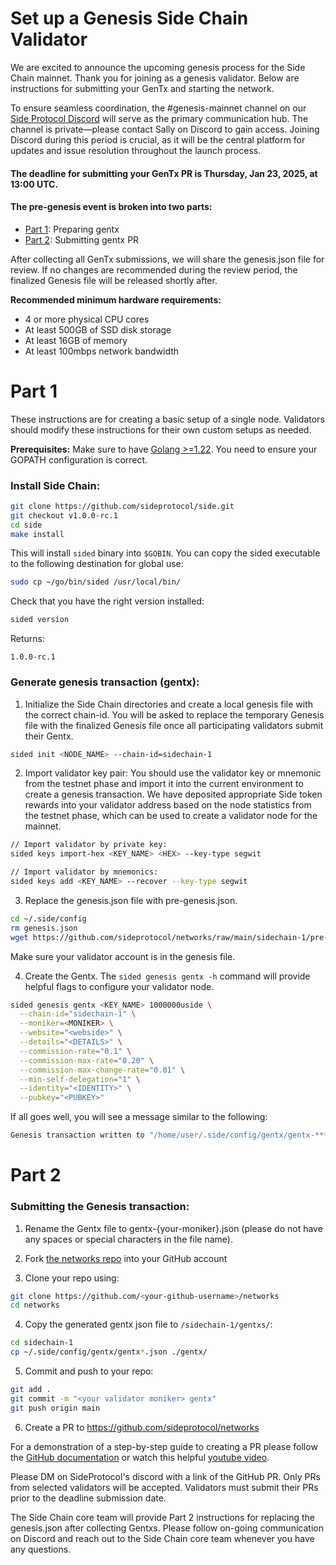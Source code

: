 # Set up a Genesis Side Chain Validator

We are excited to announce the upcoming genesis process for the Side Chain mainnet. Thank you for joining as a genesis validator. Below are instructions for submitting your GenTx and starting the network.

To ensure seamless coordination, the #genesis-mainnet channel on our [Side Protocol Discord](https://discord.gg/sideprotocol) will serve as the primary communication hub. The channel is private—please contact Sally on Discord to gain access. Joining Discord during this period is crucial, as it will be the central platform for updates and issue resolution throughout the launch process.

#### The deadline for submitting your GenTx PR is Thursday, Jan 23, 2025, at 13:00 UTC.

#### The pre-genesis event is broken into two parts:

-   [Part 1](/genesis_validators.md#part-1): Preparing gentx
-   [Part 2](/genesis_validators.md#part-2): Submitting gentx PR

After collecting all GenTx submissions, we will share the genesis.json file for review. If no changes are recommended during the review period, the finalized Genesis file will be released shortly after.

**Recommended minimum hardware requirements:**

-   4 or more physical CPU cores
-   At least 500GB of SSD disk storage
-   At least 16GB of memory
-   At least 100mbps network bandwidth


# Part 1 

These instructions are for creating a basic setup of a single node. Validators should modify these instructions for their own custom setups as needed.

**Prerequisites:** Make sure to have [Golang >=1.22](https://golang.org/). You need to ensure your GOPATH configuration is correct.

### Install Side Chain:

```sh
git clone https://github.com/sideprotocol/side.git
git checkout v1.0.0-rc.1
cd side
make install
```

This will install `sided` binary into `$GOBIN`. 
You can copy the sided executable to the following destination for global use:
```sh
sudo cp ~/go/bin/sided /usr/local/bin/
```

Check that you have the right version installed:
```sh
sided version
```
Returns:
```
1.0.0-rc.1
```

### Generate genesis transaction (gentx):

1. Initialize the Side Chain directories and create a local genesis file with the correct chain-id. You will be asked to replace the temporary Genesis file with the finalized Genesis file once all participating validators submit their Gentx.

```sh
sided init <NODE_NAME> --chain-id=sidechain-1
```

2. Import validator key pair:
You should use the validator key or mnemonic from the testnet phase and import it into the current environment to create a genesis transaction. We have deposited appropriate Side token rewards into your validator address based on the node statistics from the testnet phase, which can be used to create a validator node for the mainnet.

```sh
// Import validator by private key:
sided keys import-hex <KEY_NAME> <HEX> --key-type segwit
```

```sh
// Import validator by mnemonics:
sided keys add <KEY_NAME> --recover --key-type segwit
```

3. Replace the genesis.json file with pre-genesis.json.

```sh
cd ~/.side/config
rm genesis.json 
wget https://github.com/sideprotocol/networks/raw/main/sidechain-1/pre-genesis.json -O genesis.json
```
Make sure your validator account is in the genesis file.

4. Create the Gentx. 
The `sided genesis gentx -h` command will provide helpful flags to configure your validator node. 

```sh
sided genesis gentx <KEY_NAME> 1000000uside \
  --chain-id="sidechain-1" \
  --moniker=<MONIKER> \
  --website="<webside>" \
  --details="<DETAILS>" \
  --commission-rate="0.1" \
  --commission-max-rate="0.20" \
  --commission-max-change-rate="0.01" \
  --min-self-delegation="1" \
  --identity="<IDENTITY>" \
  --pubkey="<PUBKEY>"
```

If all goes well, you will see a message similar to the following:

```bash
Genesis transaction written to "/home/user/.side/config/gentx/gentx-******.json"
```

# Part 2

### Submitting the Genesis transaction:

1. Rename the Gentx file to gentx-{your-moniker}.json (please do not have any spaces or special characters in the file name).

2. Fork [the networks repo](https://github.com/sideprotocol/networks/) into your GitHub account

3. Clone your repo using:

```bash
git clone https://github.com/<your-github-username>/networks
cd networks
```

4. Copy the generated gentx json file to `/sidechain-1/gentxs/`:

```bash
cd sidechain-1
cp ~/.side/config/gentx/gentx*.json ./gentx/
```

5. Commit and push to your repo:

```bash
git add .
git commit -m "<your validator moniker> gentx"
git push origin main
```

6. Create a PR to https://github.com/sideprotocol/networks

For a demonstration of a step-by-step guide to creating a PR please follow the [GitHub documentation](https://docs.github.com/en/pull-requests/collaborating-with-pull-requests/proposing-changes-to-your-work-with-pull-requests/creating-a-pull-request-from-a-fork) or watch this helpful [youtube video](https://www.youtube.com/watch?v=a_FLqX3vGR4).

Please DM on SideProtocol's discord with a link of the GitHub PR. Only PRs from selected validators will be accepted. Validators must submit their PRs prior to the deadline submission date.

The Side Chain core team will provide Part 2 instructions for replacing the genesis.json after collecting Gentxs. Please follow on-going communication on Discord and reach out to the Side Chain core team whenever you have any questions.
